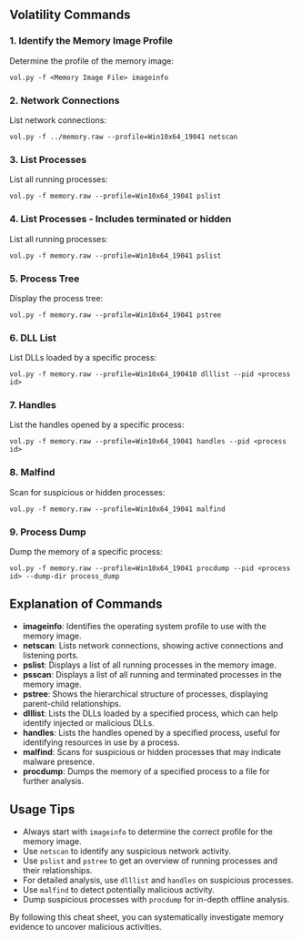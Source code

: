## Volatility Commands

### 1. Identify the Memory Image Profile
Determine the profile of the memory image:
```
vol.py -f <Memory Image File> imageinfo
```

### 2. Network Connections
List network connections:
```
vol.py -f ../memory.raw --profile=Win10x64_19041 netscan
```

### 3. List Processes
List all running processes:
```
vol.py -f memory.raw --profile=Win10x64_19041 pslist
```

### 4. List Processes - Includes terminated or hidden 
List all running processes:
```
vol.py -f memory.raw --profile=Win10x64_19041 pslist
```

### 5. Process Tree
Display the process tree:
```
vol.py -f memory.raw --profile=Win10x64_19041 pstree
```

### 6. DLL List
List DLLs loaded by a specific process:
```
vol.py -f memory.raw --profile=Win10x64_190410 dlllist --pid <process id>
```

### 7. Handles
List the handles opened by a specific process:
```
vol.py -f memory.raw --profile=Win10x64_19041 handles --pid <process id>
```

### 8. Malfind
Scan for suspicious or hidden processes:
```
vol.py -f memory.raw --profile=Win10x64_19041 malfind
```

### 9. Process Dump
Dump the memory of a specific process:
```
vol.py -f memory.raw --profile=Win10x64_19041 procdump --pid <process id> --dump-dir process_dump
```


## Explanation of Commands

- **imageinfo**: Identifies the operating system profile to use with the memory image.
- **netscan**: Lists network connections, showing active connections and listening ports.
- **pslist**: Displays a list of all running processes in the memory image.
- **psscan**: Displays a list of all running and terminated processes in the memory image.
- **pstree**: Shows the hierarchical structure of processes, displaying parent-child relationships.
- **dlllist**: Lists the DLLs loaded by a specified process, which can help identify injected or malicious DLLs.
- **handles**: Lists the handles opened by a specified process, useful for identifying resources in use by a process.
- **malfind**: Scans for suspicious or hidden processes that may indicate malware presence.
- **procdump**: Dumps the memory of a specified process to a file for further analysis.

## Usage Tips

- Always start with `imageinfo` to determine the correct profile for the memory image.
- Use `netscan` to identify any suspicious network activity.
- Use `pslist` and `pstree` to get an overview of running processes and their relationships.
- For detailed analysis, use `dlllist` and `handles` on suspicious processes.
- Use `malfind` to detect potentially malicious activity.
- Dump suspicious processes with `procdump` for in-depth offline analysis.

By following this cheat sheet, you can systematically investigate memory evidence to uncover malicious activities.
